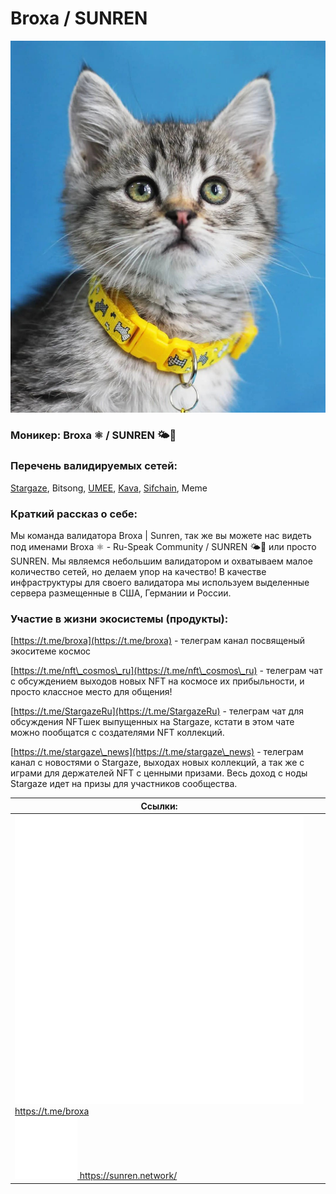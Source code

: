 # Broxa / SUNREN

<img src="../../.gitbook/assets/umeevaloper1t6x3s6std4uw5h0epmeexuldj3jvdgmpnttf4t.png" alt="" data-size="original">

### **Моникер:** Broxa ⚛️ / SUNREN 🌤️🐳

### **Перечень валидируемых сетей:**

[Stargaze](../../cosmobook/stargaze.md), Bitsong, [UMEE](../../readme/umee.md), [Kava](../../cosmobook/kava-network.md), [Sifchain](../../cosmobook/sifchain.md), Meme

### **Краткий рассказ о себе:**

Мы команда валидатора Broxa | Sunren, так же вы можете нас видеть под именами Broxa ⚛️ - Ru-Speak Community / SUNREN 🌤️🐳 или просто SUNREN. Мы являемся небольшим валидатором и охватываем малое количество сетей, но делаем упор на качество! В качестве инфраструктуры для своего валидатора мы используем выделенные сервера размещенные в США, Германии и России.

### **Участие в жизни экосистемы (продукты):**

[https://t.me/broxa](https://t.me/broxa) - телеграм канал посвященый экоситеме космос

[https://t.me/nft\_cosmos\_ru](https://t.me/nft\_cosmos\_ru) - телеграм чат с обсуждением выходов новых NFT на космосе их прибыльности, и просто классное место для общения!

[https://t.me/StargazeRu](https://t.me/StargazeRu) - телеграм чат для обсуждения NFTшек выпущенных на Stargaze, кстати в этом чате можно пообщатся с создателями NFT коллекций.

[https://t.me/stargaze\_news](https://t.me/stargaze\_news) - телеграм канал с новостями о Stargaze, выходах новых коллекций, а так же с играми для держателей NFT с ценными призами. Весь доход с ноды Stargaze идет на призы для участников сообщества.

<table><thead><tr><th>Ссылки:</th><th data-hidden></th><th data-hidden></th></tr></thead><tbody><tr><td><img src="../../.gitbook/assets/icons_wb-telegram.png" alt="" data-size="line"> <a href="https://t.me/broxahttps://sunren.network/">https://t.me/broxa
<br><img src="../../.gitbook/assets/icons_wb-web.png" alt="" data-size="line"> https://sunren.network/</a></td><td></td><td></td></tr></tbody></table>
